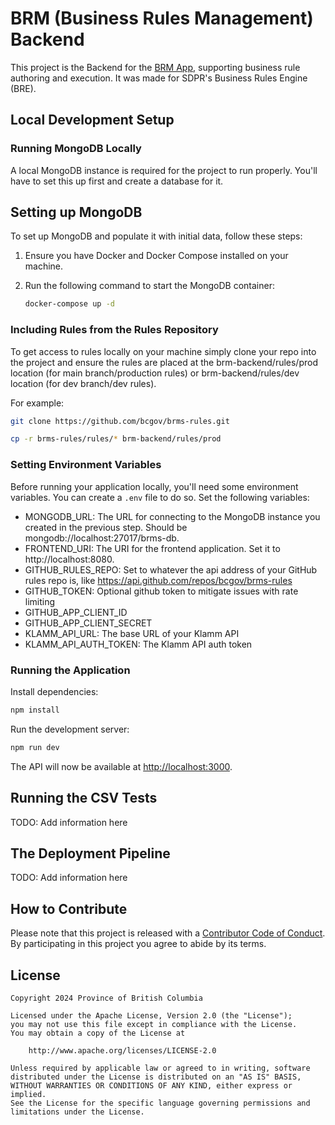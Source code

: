 # BRM (Business Rules Management) Backend

This project is the Backend for the [BRM App](https://github.com/bcgov/brm-app), supporting business rule authoring and execution. It was made for SDPR's Business Rules Engine (BRE).

## Local Development Setup

### Running MongoDB Locally

A local MongoDB instance is required for the project to run properly. You'll have to set this up first and create a database for it.

## Setting up MongoDB

To set up MongoDB and populate it with initial data, follow these steps:

1. Ensure you have Docker and Docker Compose installed on your machine.
2. Run the following command to start the MongoDB container:

   ```sh
   docker-compose up -d
   ```

### Including Rules from the Rules Repository

To get access to rules locally on your machine simply clone your repo into the project and ensure the rules are placed at the brm-backend/rules/prod location (for main branch/production rules) or brm-backend/rules/dev location (for dev branch/dev rules).

For example:

```bash
git clone https://github.com/bcgov/brms-rules.git
```

```bash
cp -r brms-rules/rules/* brm-backend/rules/prod
```

### Setting Environment Variables

Before running your application locally, you'll need some environment variables. You can create a `.env` file to do so. Set the following variables:

- MONGODB_URL: The URL for connecting to the MongoDB instance you created in the previous step. Should be mongodb://localhost:27017/brms-db.
- FRONTEND_URI: The URI for the frontend application. Set it to http://localhost:8080.
- GITHUB_RULES_REPO: Set to whatever the api address of your GitHub rules repo is, like https://api.github.com/repos/bcgov/brms-rules
- GITHUB_TOKEN: Optional github token to mitigate issues with rate limiting
- GITHUB_APP_CLIENT_ID
- GITHUB_APP_CLIENT_SECRET
- KLAMM_API_URL: The base URL of your Klamm API
- KLAMM_API_AUTH_TOKEN: The Klamm API auth token

### Running the Application

Install dependencies:

```bash
npm install
```

Run the development server:

```bash
npm run dev
```

The API will now be available at [http://localhost:3000](http://localhost:3000).

## Running the CSV Tests

TODO: Add information here

## The Deployment Pipeline

TODO: Add information here

## How to Contribute

Please note that this project is released with a [Contributor Code of Conduct](CODE_OF_CONDUCT.md). By participating in this project you agree to abide by its terms.

## License

```
Copyright 2024 Province of British Columbia

Licensed under the Apache License, Version 2.0 (the "License");
you may not use this file except in compliance with the License.
You may obtain a copy of the License at

    http://www.apache.org/licenses/LICENSE-2.0

Unless required by applicable law or agreed to in writing, software
distributed under the License is distributed on an "AS IS" BASIS,
WITHOUT WARRANTIES OR CONDITIONS OF ANY KIND, either express or implied.
See the License for the specific language governing permissions and
limitations under the License.
```
